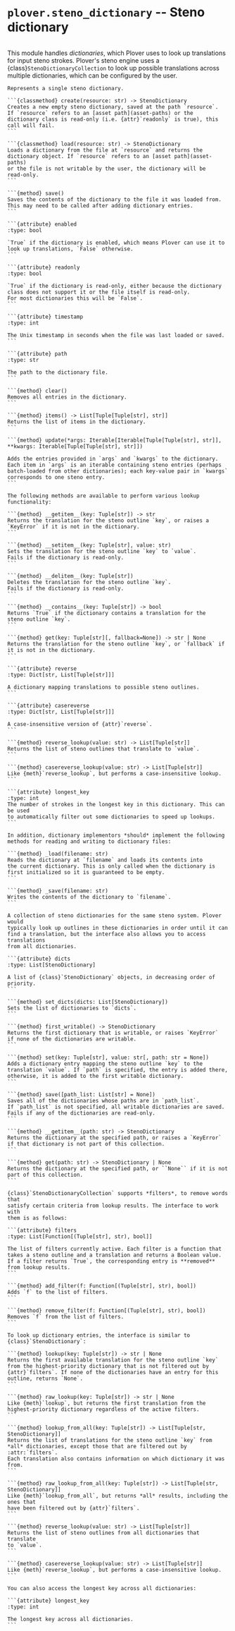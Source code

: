 # `plover.steno_dictionary` -- Steno dictionary

```{py:module} plover.steno_dictionary

```

This module handles _dictionaries_, which Plover uses to look up translations
for input steno strokes. Plover's steno engine uses a {class}`StenoDictionaryCollection`
to look up possible translations across multiple dictionaries, which can be
configured by the user.

````{class} StenoDictionary
Represents a single steno dictionary.

```{classmethod} create(resource: str) -> StenoDictionary
Creates a new empty steno dictionary, saved at the path `resource`.
If `resource` refers to an [asset path](asset-paths) or the
dictionary class is read-only (i.e. {attr}`readonly` is true), this
call will fail.
```

```{classmethod} load(resource: str) -> StenoDictionary
Loads a dictionary from the file at `resource` and returns the
dictionary object. If `resource` refers to an [asset path](asset-paths)
or the file is not writable by the user, the dictionary will be
read-only.
```

```{method} save()
Saves the contents of the dictionary to the file it was loaded from.
This may need to be called after adding dictionary entries.
```

```{attribute} enabled
:type: bool

`True` if the dictionary is enabled, which means Plover can use it to
look up translations, `False` otherwise.
```

```{attribute} readonly
:type: bool

`True` if the dictionary is read-only, either because the dictionary
class does not support it or the file itself is read-only.
For most dictionaries this will be `False`.
```

```{attribute} timestamp
:type: int

The Unix timestamp in seconds when the file was last loaded or saved.
```

```{attribute} path
:type: str

The path to the dictionary file.
```

```{method} clear()
Removes all entries in the dictionary.
```

```{method} items() -> List[Tuple[Tuple[str], str]]
Returns the list of items in the dictionary.
```

```{method} update(*args: Iterable[Iterable[Tuple[Tuple[str], str]], **kwargs: Iterable[Tuple[Tuple[str], str]])

Adds the entries provided in `args` and `kwargs` to the dictionary.
Each item in `args` is an iterable containing steno entries (perhaps
batch-loaded from other dictionaries); each key-value pair in `kwargs`
corresponds to one steno entry.
```

The following methods are available to perform various lookup functionality:

```{method} __getitem__(key: Tuple[str]) -> str
Returns the translation for the steno outline `key`, or raises a
`KeyError` if it is not in the dictionary.
```

```{method} __setitem__(key: Tuple[str], value: str)
Sets the translation for the steno outline `key` to `value`.
Fails if the dictionary is read-only.
```

```{method} __delitem__(key: Tuple[str])
Deletes the translation for the steno outline `key`.
Fails if the dictionary is read-only.
```

```{method} __contains__(key: Tuple[str]) -> bool
Returns `True` if the dictionary contains a translation for the
steno outline `key`.
```

```{method} get(key: Tuple[str][, fallback=None]) -> str | None
Returns the translation for the steno outline `key`, or `fallback` if
it is not in the dictionary.
```

```{attribute} reverse
:type: Dict[str, List[Tuple[str]]]

A dictionary mapping translations to possible steno outlines.
```

```{attribute} casereverse
:type: Dict[str, List[Tuple[str]]]

A case-insensitive version of {attr}`reverse`.
```

```{method} reverse_lookup(value: str) -> List[Tuple[str]]
Returns the list of steno outlines that translate to `value`.
```

```{method} casereverse_lookup(value: str) -> List[Tuple[str]]
Like {meth}`reverse_lookup`, but performs a case-insensitive lookup.
```

```{attribute} longest_key
:type: int
The number of strokes in the longest key in this dictionary. This can be used
to automatically filter out some dictionaries to speed up lookups.
```

In addition, dictionary implementors *should* implement the following
methods for reading and writing to dictionary files:

```{method} _load(filename: str)
Reads the dictionary at `filename` and loads its contents into
the current dictionary. This is only called when the dictionary is
first initialized so it is guaranteed to be empty.
```

```{method} _save(filename: str)
Writes the contents of the dictionary to `filename`.
```
````

````{class} StenoDictionaryCollection([dicts: List[StenoDictionary] = None])
A collection of steno dictionaries for the same steno system. Plover would
typically look up outlines in these dictionaries in order until it can
find a translation, but the interface also allows you to access translations
from all dictionaries.

```{attribute} dicts
:type: List[StenoDictionary]

A list of {class}`StenoDictionary` objects, in decreasing order of priority.
```

```{method} set_dicts(dicts: List[StenoDictionary])
Sets the list of dictionaries to `dicts`.
```

```{method} first_writable() -> StenoDictionary
Returns the first dictionary that is writable, or raises `KeyError`
if none of the dictionaries are writable.
```

```{method} set(key: Tuple[str], value: str[, path: str = None])
Adds a dictionary entry mapping the steno outline `key` to the
translation `value`. If `path` is specified, the entry is added there,
otherwise, it is added to the first writable dictionary.
```

```{method} save([path_list: List[str] = None])
Saves all of the dictionaries whose paths are in `path_list`.
If `path_list` is not specified, all writable dictionaries are saved.
Fails if any of the dictionaries are read-only.
```

```{method} __getitem__(path: str) -> StenoDictionary
Returns the dictionary at the specified path, or raises a `KeyError`
if that dictionary is not part of this collection.
```

```{method} get(path: str) -> StenoDictionary | None
Returns the dictionary at the specified path, or ``None`` if it is not
part of this collection.
```

{class}`StenoDictionaryCollection` supports *filters*, to remove words that
satisfy certain criteria from lookup results. The interface to work with
them is as follows:

```{attribute} filters
:type: List[Function[(Tuple[str], str), bool]]

The list of filters currently active. Each filter is a function that
takes a steno outline and a translation and returns a Boolean value.
If a filter returns `True`, the corresponding entry is **removed**
from lookup results.
```

```{method} add_filter(f: Function[(Tuple[str], str), bool])
Adds `f` to the list of filters.
```

```{method} remove_filter(f: Function[(Tuple[str], str), bool])
Removes `f` from the list of filters.
```

To look up dictionary entries, the interface is similar to
{class}`StenoDictionary`:

```{method} lookup(key: Tuple[str]) -> str | None
Returns the first available translation for the steno outline `key`
from the highest-priority dictionary that is not filtered out by
{attr}`filters`. If none of the dictionaries have an entry for this
outline, returns `None`.
```

```{method} raw_lookup(key: Tuple[str]) -> str | None
Like {meth}`lookup`, but returns the first translation from the
highest-priority dictionary regardless of the active filters.
```

```{method} lookup_from_all(key: Tuple[str]) -> List[Tuple[str, StenoDictionary]]
Returns the list of translations for the steno outline `key` from
*all* dictionaries, except those that are filtered out by :attr:`filters`.
Each translation also contains information on which dictionary it was from.
```

```{method} raw_lookup_from_all(key: Tuple[str]) -> List[Tuple[str, StenoDictionary]]
Like {meth}`lookup_from_all`, but returns *all* results, including the ones that
have been filtered out by {attr}`filters`.
```

```{method} reverse_lookup(value: str) -> List[Tuple[str]]
Returns the list of steno outlines from all dictionaries that translate
to `value`.
```

```{method} casereverse_lookup(value: str) -> List[Tuple[str]]
Like {meth}`reverse_lookup`, but performs a case-insensitive lookup.
```

You can also access the longest key across all dictionaries:

```{attribute} longest_key
:type: int

The longest key across all dictionaries.
```
````

